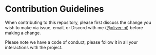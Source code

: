# Contribution Guidelines

When contributing to this repository, please first discuss the change you wish to make via issue, email, or Discord with me ([@oliver-ni](https://github.com/oliver-ni)) before making a change.

Please note we have a code of conduct, please follow it in all your interactions with the project.

